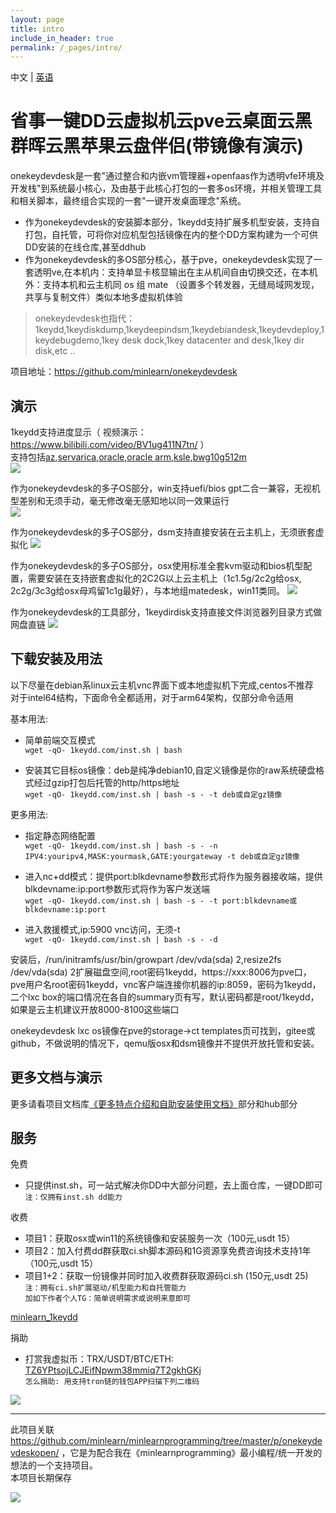 ```yaml
---
layout: page
title: intro
include_in_header: true
permalink: /_pages/intro/
---
```

中文 | [英语](/_pages/intro/en/)

省事一键DD云虚拟机云pve云桌面云黑群晖云黑苹果云盘伴侣(带镜像有演示)
=====

onekeydevdesk是一套"通过整合和内嵌vm管理器+openfaas作为透明vfe环境及开发栈"到系统最小核心，及由基于此核心打包的一套多os环境，并相关管理工具和相关脚本，最终组合实现的一套"一键开发桌面理念"系统。  

 * 作为onekeydevdesk的安装脚本部分，1keydd支持扩展多机型安装，支持自打包，自托管，可将你对应机型包括镜像在内的整个DD方案构建为一个可供DD安装的在线仓库,甚至ddhub 
 * 作为onekeydevdesk的多OS部分核心，基于pve，onekeydevdesk实现了一套透明ve,在本机内：支持单显卡核显输出在主从机间自由切换交还，在本机外：支持本机和云主机同 os 组 mate （设置多个转发器，无缝局域网发现，共享与复制文件）类似本地多虚拟机体验    

> onekeydevdesk也指代：1keydd,1keydiskdump,1keydeepindsm,1keydebiandesk,1keydevdeploy,1keydebugdemo,1key desk dock,1key datacenter and desk,1key dir disk,etc ..

项目地址：https://github.com/minlearn/onekeydevdesk 

演示
-----

1keydd支持进度显示（ 视频演示：https://www.bilibili.com/video/BV1ug411N7tn/ ）  
支持包括[az](../../_pages/ddexpandcicustom/az/),[servarica](../../_pages/ddexpandcicustom/sr/),[oracle,oracle arm](../../_pages/ddexpandcicustom/orc/),[ksle](../../_pages/ddexpandcicustom/ks/),[bwg10g512m](../../_pages/ddexpandcicustom/bwglowres/)  
![](../../_pages/intro/1keydd.png)

作为onekeydevdesk的多子OS部分，win支持uefi/bios gpt二合一兼容，无视机型差别和无须手动，毫无修改毫无感知地以同一效果运行  
![](../../_pages/intro/1keydevdeskwin.png)

作为onekeydevdesk的多子OS部分，dsm支持直接安装在云主机上，无须嵌套虚拟化
![](../../_pages/intro/1keydevdeskdsm.jpg)

作为onekeydevdesk的多子OS部分，osx使用标准全套kvm驱动和bios机型配置，需要安装在支持嵌套虚拟化的2C2G以上云主机上（1c1.5g/2c2g给osx, 2c2g/3c3g给osx母鸡留1c1g最好），与本地组matedesk，win11类同。
![](../../_pages/intro/1keydevdeskosx.png)

作为onekeydevdesk的工具部分，1keydirdisk支持直接文件浏览器列目录方式做网盘直链
![](../../_pages/intro/1keydirdisk.png)

下载安装及用法
-----

以下尽量在debian系linux云主机vnc界面下或本地虚拟机下完成,centos不推荐  
对于intel64结构，下面命令全都适用，对于arm64架构，仅部分命令适用  

基本用法:  

 * 简单前端交互模式  
`wget -qO- 1keydd.com/inst.sh | bash`   

 * 安装其它目标os镜像：deb是纯净debian10,自定义镜像是你的raw系统硬盘格式经过gzip打包后托管的http/https地址  
`wget -qO- 1keydd.com/inst.sh | bash -s - -t deb或自定gz镜像`  

更多用法:  

 * 指定静态网络配置  
`wget -qO- 1keydd.com/inst.sh | bash -s - -n IPV4:youripv4,MASK:yourmask,GATE:yourgateway -t deb或自定gz镜像`  

 * 进入nc+dd模式：提供port:blkdevname参数形式将作为服务器接收端，提供blkdevname:ip:port参数形式将作为客户发送端  
`wget -qO- 1keydd.com/inst.sh | bash -s - -t port:blkdevname或blkdevname:ip:port`  

 * 进入救援模式,ip:5900 vnc访问，无须-t  
`wget -qO- 1keydd.com/inst.sh | bash -s - -d`  


安装后，/run/initramfs/usr/bin/growpart /dev/vda(sda) 2,resize2fs /dev/vda(sda) 2扩展磁盘空间,root密码1keydd，https://xxx:8006为pve口，pve用户名root密码1keydd，vnc客户端连接你机器的ip:8059，密码为1keydd，二个lxc box的端口情况在各自的summary页有写，默认密码都是root/1keydd，如果是云主机建议开放8000-8100这些端口  

onekeydevdesk lxc os镜像在pve的storage->ct templates页可找到，gitee或github，不做说明的情况下，qemu版osx和dsm镜像并不提供开放托管和安装。 

更多文档与演示
-----

更多请看项目文档库[《更多特点介绍和自助安装使用文档》](../../_pages/docs/)部分和hub部分


服务
-----

免费
 * 只提供inst.sh，可一站式解决你DD中大部分问题，去上面仓库，一键DD即可  
`注：仅拥有inst.sh dd能力`  

收费  
 * 项目1：获取osx或win11的系统镜像和安装服务一次（100元,usdt 15）  
 * 项目2：加入付费dd群获取ci.sh脚本源码和1G资源享免费咨询技术支持1年（100元,usdt 15）  
 * 项目1+2：获取一份镜像并同时加入收费群获取源码ci.sh (150元,usdt 25)  
`注：拥有ci.sh扩展驱动/机型能力和自托管能力`  
`加如下作者个人TG：简单说明需求或说明来意即可`     

[minlearn_1keydd](https://t.me/minlearn_1keydd)

捐助
 * 打赏我虚拟币：TRX/USDT/BTC/ETH: [TZ6YPtsojLCJEifNpwm38mmiq7T2gkhGKj](https://trx.tokenview.com/cn/address/TZ6YPtsojLCJEifNpwm38mmiq7T2gkhGKj)    
`怎么捐助: 用支持tron链的钱包APP扫描下列二维码`  

![](../../_pages/intro/donate.png)

-----


此项目关联 https://github.com/minlearn/minlearnprogramming/tree/master/p/onekeydevdeskopen/ ，它是为配合我在《minlearnprogramming》最小编程/统一开发的想法的一个支持项目。  
本项目长期保存

![](../../_pages/intro/logo123zd15sz150.png)
